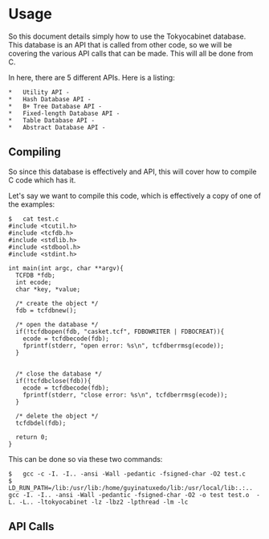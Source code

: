 # Usage

So this document details simply how to use the Tokyocabinet database. This database is an API that is called from other code, so we will be covering the various API calls that can be made. This will all be done from C.

In here, there are 5 different APIs. Here is a listing:

```
*	Utility API - 
*	Hash Database API - 
*	B+ Tree Database API - 
*	Fixed-length Database API - 
*	Table Database API - 
*	Abstract Database API -
```


## Compiling

So since this database is effectively and API, this will cover how to compile C code which has it.

Let's say we want to compile this code, which is effectively a copy of one of the examples:

```
$	cat test.c
#include <tcutil.h>
#include <tcfdb.h>
#include <stdlib.h>
#include <stdbool.h>
#include <stdint.h>

int main(int argc, char **argv){
  TCFDB *fdb;
  int ecode;
  char *key, *value;

  /* create the object */
  fdb = tcfdbnew();

  /* open the database */
  if(!tcfdbopen(fdb, "casket.tcf", FDBOWRITER | FDBOCREAT)){
    ecode = tcfdbecode(fdb);
    fprintf(stderr, "open error: %s\n", tcfdberrmsg(ecode));
  }


  /* close the database */
  if(!tcfdbclose(fdb)){
    ecode = tcfdbecode(fdb);
    fprintf(stderr, "close error: %s\n", tcfdberrmsg(ecode));
  }

  /* delete the object */
  tcfdbdel(fdb);

  return 0;
}
```

This can be done so via these two commands:

```
$	gcc -c -I. -I.. -ansi -Wall -pedantic -fsigned-char -O2 test.c
$	LD_RUN_PATH=/lib:/usr/lib:/home/guyinatuxedo/lib:/usr/local/lib:.:.. gcc -I. -I.. -ansi -Wall -pedantic -fsigned-char -O2 -o test test.o  -L. -L.. -ltokyocabinet -lz -lbz2 -lpthread -lm -lc
```

## API Calls
